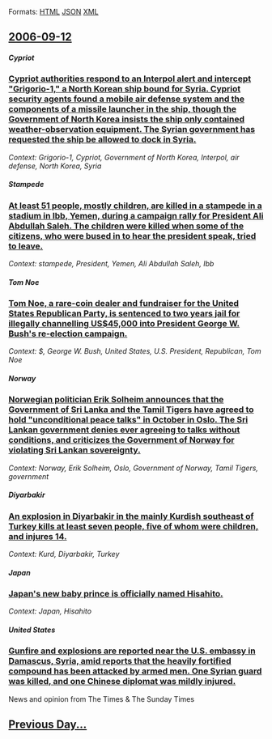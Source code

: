 
Formats: [HTML](2006/09/12/index.html)  [JSON](2006/09/12/index.json)  [XML](2006/09/12/index.xml)  

## [2006-09-12](/news/2006/09/12/index.md)

##### Cypriot
### [ Cypriot authorities respond to an Interpol alert and intercept "Grigorio-1," a North Korean ship bound for Syria. Cypriot security agents found a mobile air defense system and the components of a missile launcher in the ship, though the Government of North Korea insists the ship only contained weather-observation equipment. The Syrian government has requested the ship be allowed to dock in Syria. ](/news/2006/09/12/cypriot-authorities-respond-to-an-interpol-alert-and-intercept-grigorio-1-a-north-korean-ship-bound-for-syria-cypriot-security-agents-f.md)
_Context: Grigorio-1, Cypriot, Government of North Korea, Interpol, air defense, North Korea, Syria_

##### Stampede
### [ At least 51 people, mostly children, are killed in a stampede in a stadium in Ibb, Yemen, during a campaign rally for President Ali Abdullah Saleh. The children were killed when some of the citizens, who were bused in to hear the president speak, tried to leave. ](/news/2006/09/12/at-least-51-people-mostly-children-are-killed-in-a-stampede-in-a-stadium-in-ibb-yemen-during-a-campaign-rally-for-president-ali-abdulla.md)
_Context: stampede, President, Yemen, Ali Abdullah Saleh, Ibb_

##### Tom Noe
### [ Tom Noe, a rare-coin dealer and fundraiser for the United States Republican Party, is sentenced to two years jail for illegally channelling US$45,000 into President George W. Bush's re-election campaign. ](/news/2006/09/12/tom-noe-a-rare-coin-dealer-and-fundraiser-for-the-united-states-republican-party-is-sentenced-to-two-years-jail-for-illegally-channelling.md)
_Context: $, George W. Bush, United States, U.S. President, Republican, Tom Noe_

##### Norway
### [ Norwegian politician Erik Solheim announces that the Government of Sri Lanka and the Tamil Tigers have agreed to hold "unconditional peace talks" in October in Oslo. The Sri Lankan government denies ever agreeing to talks without conditions, and criticizes the Government of Norway for violating Sri Lankan sovereignty. ](/news/2006/09/12/norwegian-politician-erik-solheim-announces-that-the-government-of-sri-lanka-and-the-tamil-tigers-have-agreed-to-hold-unconditional-peace.md)
_Context: Norway, Erik Solheim, Oslo, Government of Norway, Tamil Tigers, government_

##### Diyarbakir
### [ An explosion in Diyarbakir in the mainly Kurdish southeast of Turkey kills at least seven people, five of whom were children, and injures 14. ](/news/2006/09/12/an-explosion-in-diyarbakir-in-the-mainly-kurdish-southeast-of-turkey-kills-at-least-seven-people-five-of-whom-were-children-and-injures-1.md)
_Context: Kurd, Diyarbakir, Turkey_

##### Japan
### [ Japan's new baby prince is officially named Hisahito. ](/news/2006/09/12/japan-s-new-baby-prince-is-officially-named-hisahito.md)
_Context: Japan, Hisahito_

##### United States
### [ Gunfire and explosions are reported near the U.S. embassy in Damascus, Syria, amid reports that the heavily fortified compound has been attacked by armed men. One Syrian guard was killed, and one Chinese diplomat was mildly injured. ](/news/2006/09/12/gunfire-and-explosions-are-reported-near-the-u-s-embassy-in-damascus-syria-amid-reports-that-the-heavily-fortified-compound-has-been-att.md)
News and opinion from The Times &amp; The Sunday Times

## [Previous Day...](/news/2006/09/11/index.md)

